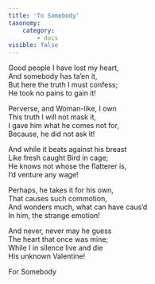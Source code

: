 ```yaml
---
title: 'To Somebody'
taxonomy:
    category:
        - docs
visible: false
---
```


Good people I have lost my heart,  
And somebody has ta’en it,  
But here the truth I must confess;  
He took no pains to gain it!  
  
Perverse, and Woman-like, I own  
This truth I will not mask it,  
I gave him what he comes not for,  
Because, he did not ask it!  
  
And while it beats against his breast  
Like fresh caught Bird in cage;  
He knows not whose the flatterer is,  
I’d venture any wage!  
  
Perhaps, he takes it for his own,  
That causes such commotion,  
And wonders much, what can have caus’d  
In him, the strange emotion!  
  
And never, never may he guess  
The heart that once was mine;  
While I in silence live and die  
His unknown Valentine!  
  
For Somebody